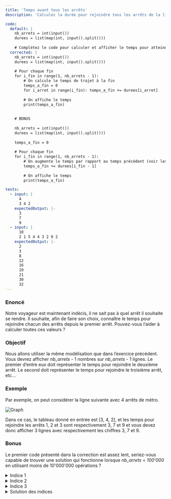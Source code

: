 ```yaml
---
title: 'Temps avant tous les arrêts'
description: 'Calculez la durée pour rejoindre tous les arrêts de la ligne de métro'

code:
  default: |
    nb_arrets = int(input())
    durees = list(map(int, input().split()))
    
    # Complétez le code pour calculer et afficher le temps pour atteindre tous les arrêts
  corrected: |
    nb_arrets = int(input())
    durees = list(map(int, input().split()))
    
    # Pour chaque fin
    for i_fin in range(1, nb_arrets - 1):
        # On calcule le temps de trajet à la fin
        temps_a_fin = 0
        for i_arret in range(i_fin): temps_a_fin += durees[i_arret]
        
        # On affiche le temps
        print(temps_a_fin)
    
    
    # BONUS
    
    nb_arrets = int(input())
    durees = list(map(int, input().split()))
    
    temps_a_fin = 0
    
    # Pour chaque fin
    for i_fin in range(1, nb_arrets - 1):
        # On augmente le temps par rapport au temps précédent (voir les indices)
        temps_a_fin += durees[i_fin - 1]
    
        # On affiche le temps
        print(temps_a_fin)

tests:
  - input: |
      4
      3 4 2
    expectedOutput: |-
      3
      7
      9
  - input: |
      10
      2 1 5 4 4 3 2 9 2
    expectedOutput: |-
      2
      3
      8
      12
      16
      19
      21
      30
      32
---
```


### Enoncé

Notre voyageur est maintenant indécis, il ne sait pas à quel arrêt il souhaite se rendre. Il souhaite, afin de faire son choix, connaître le temps pour rejoindre chacun des arrêts depuis le premier arrêt. Pouvez-vous l’aider à calculer toutes ces valeurs ?

### Objectif

Nous allons utiliser la même modélisation que dans l’exercice précédent. Vous devrez afficher _nb\_arrets_ - 1 nombres sur _nb\_arrets_ - 1 lignes. Le premier d’entre eux doit représenter le temps pour rejoindre le deuxième arrêt. Le second doit représenter le temps pour rejoindre le troisième arrêt, etc...

### Exemple

Par exemple, on peut considérer la ligne suivante avec 4 arrêts de métro.

![Graph](/polympiads/graph-metro-polympiads.png)

Dans ce cas, le tableau donné en entrée est [3, 4, 2], et les temps pour rejoindre les arrêts 1, 2 et 3 sont respectivement 3, 7 et 9 et vous devez donc afficher 3 lignes avec respectivement les chiffres 3, 7 et 9.

### Bonus

Le premier code présenté dans la correction est assez lent, seriez-vous capable de trouver une solution qui fonctionne lorsque _nb\_arrets = 100'000_ en utilisant moins de 10'000'000 opérations ?

<details>
  <summary>Indice 1</summary>
    Que pouvez vous dire du calcul du temps de trajet entre l’arrêt 0 et l’arrêt i_fin ?
</details>
<details>
  <summary>Indice 2</summary>
    Existe-t-il une redondance lors du calcul des temps de trajet ?
</details>
<details>
  <summary>Indice 3</summary>
    Essayez d’exprimer le temps de trajet entre l’arrêt 0 et l’arrêt i_fin + 1 à partir de celui entre l’arrêt 0 et l’arrêt i_fin ? Que pouvez-vous faire de cette information ?
</details>
<details>
  <summary>Solution des indices</summary>
    Le temps de trajet entre l'arrêt 0 et l'arrêt i_fin + 1 est égal au temps de trajet entre l'arrêt 0 et l'arrêt i_fin plus le temps de trajet entre l'arrêt i_fin et l'arrêt i_fin + 1. De cette manière, vous pouvez calculer en une opération le résultat à partir du précédent.
</details>
